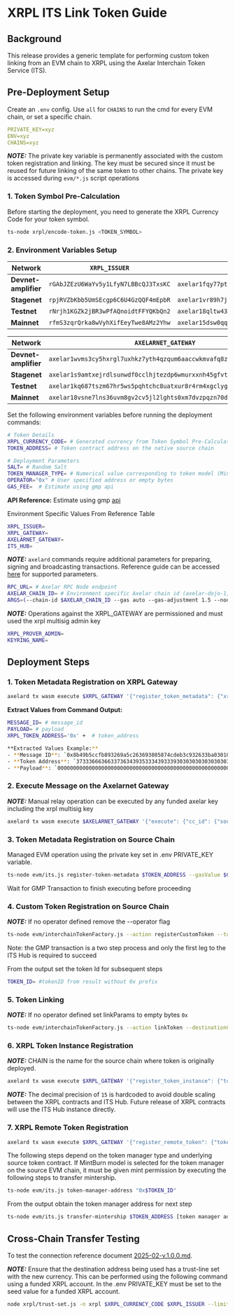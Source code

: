# XRPL ITS Link Token Guide

## Background

This release provides a generic template for performing custom token linking from an EVM chain to XRPL using the Axelar Interchain Token Service (ITS). 

## Pre-Deployment Setup

Create an `.env` config. Use `all` for `CHAINS` to run the cmd for every EVM chain, or set a specific chain.

```yaml
PRIVATE_KEY=xyz
ENV=xyz
CHAINS=xyz
```
**_NOTE:_**
The private key variable is permanently associated with the custom token registration and linking. The key must be secured since
it must be reused for future linking of the same token to other chains. The private key is accessed during `evm/*.js` script operations

### 1. Token Symbol Pre-Calculation

Before starting the deployment, you need to generate the XRPL Currency Code for your token symbol.

```bash
ts-node xrpl/encode-token.js <TOKEN_SYMBOL>
```

### 2. Environment Variables Setup

| Network              | `XRPL_ISSUER` | `XRPL_GATEWAY` |
| -------------------- | ------------- | ---------------|
| **Devnet-amplifier** | `rGAbJZEzU6WaYv5y1LfyN7LBBcQJ3TxsKC`            | `axelar1fqy77ptzsspmewy547dappss2j7scy9asju8qqjts67r2tl4k5cqg6zfxa`         |
| **Stagenet**         | `rpjRVZbKbb5UmSEcgp6C6U4GzQQF4mEpbR`            | `axelar1vr89h7je4zw4hxhdt7aycqq6end3kf9wvj4unv63s8pcenrrutrs88kn57`         |
| **Testnet**          | `rNrjh1KGZk2jBR3wPfAQnoidtFFYQKbQn2`            | `axelar18qltw4382s5qz0rgzfxz67mr83smk580hewlkfd33l5tmcdp8unqw35glh`         |
| **Mainnet**          | `rfmS3zqrQrka8wVyhXifEeyTwe8AMz2Yhw`          | `axelar15dsw0qqnvumnsukjtwt040wnelwrglgslqcqsa7d62f2neuv7slq7rq7zd`         |


| Network              | `AXELARNET_GATEWAY` | `ITS_HUB`   |
| -------------------- | ------------------- | ----------- |
| **Devnet-amplifier** |  `axelar1wvms3cy5hxrgl7uxhkz7yth4qzqum6aaccwkmvafq8z0mgdfxr8qrnvw0k`  |`axelar157hl7gpuknjmhtac2qnphuazv2yerfagva7lsu9vuj2pgn32z22qa26dk4`              |
| **Stagenet**         | `axelar1s9amtxejrdlsunwdf0cclhjtezdp6wmurxxnh45gfvtpa2jrsusqv934n6`  | `axelar1ph8qufmsh556e40uk0ceaufc06nwhnw0ksgdqqk6ldszxchh8llq8x52dk`            |
| **Testnet**          |  `axelar1kq687tszm67hr5ws5pqhtchc8uatxur8r4rm4xgclyghetthtlzs9pnqfl` | `axelar1aqcj54lzz0rk22gvqgcn8fr5tx4rzwdv5wv5j9dmnacgefvd7wzsy2j2mr`              |
| **Mainnet**          | `axelar18vsne7lns36uvm8gv2cv5jl2lghts0xm7dvzpqzn70dl56gk9hvsgu9sqg`  | `axelar1aqcj54lzz0rk22gvqgcn8fr5tx4rzwdv5wv5j9dmnacgefvd7wzsy2j2mr`       |

Set the following environment variables before running the deployment commands:

```bash
# Token Details
XRPL_CURRENCY_CODE= # Generated currency from Token Symbol Pre-Calculation 
TOKEN_ADDRESS= # Token contract address on the native source chain 

# Deployment Parameters
SALT= # Random Salt
TOKEN_MANAGER_TYPE= # Numerical value corresponding to token model (MintBurn, LockUnlock, etc)
OPERATOR="0x" # User specified address or empty bytes
GAS_FEE=  # Estimate using gmp api
```
**API Reference:** Estimate using gmp [api](https://docs.axelarscan.io/gmp#estimateITSFee)


Environment Specific Values From Reference Table
```bash
XRPL_ISSUER=
XRPL_GATEWAY=
AXELARNET_GATEWAY=
ITS_HUB=
```


**_NOTE:_**
`axelard` commands require additional parameters for preparing, signing and broadcasting transactions. 
Reference guide can be accessed [here](https://docs.axelar.dev/learn/cli/) for supported parameters.
```bash
RPC_URL= # Axelar RPC Node endpoint
AXELAR_CHAIN_ID= # Environment specific Axelar chain id (axelar-dojo-1, axelar-testnet-lisbon-3)
ARGS=(--chain-id $AXELAR_CHAIN_ID --gas auto --gas-adjustment 1.5 --node $RPC_URL)
```
**_NOTE:_**
Operations against the XRPL_GATEWAY are permissioned and must used the xrpl multisig admin key
```bash
XRPL_PROVER_ADMIN=
KEYRING_NAME=
```
## Deployment Steps

### 1. Token Metadata Registration on XRPL Gateway
```bash
axelard tx wasm execute $XRPL_GATEWAY '{"register_token_metadata": {"xrpl_token": {"issued": {"currency": "'$XRPL_CURRENCY_CODE'", "issuer": "'$XRPL_ISSUER'"}}}}' -o text --from $XRPL_PROVER_ADMIN --keyring-backend $KEYRING_NAME  "${ARGS[@]}"
```

**Extract Values from Command Output:**
```bash
MESSAGE_ID= # message_id
PAYLOAD= # payload
XRPL_TOKEN_ADDRESS='0x' +  # token_address

**Extracted Values Example:**
- **Message ID**: `0x8b49b5ccfb893269a5c263693805874cdeb3c932633ba0301094403c77dad839`
- **Token Address**: `373336663663373634393533343933393030303030303030303030303030303030303030303030302e724e726a68314b475a6b326a42523377506641516e6f696474464659514b62516e32`
- **Payload**: `00000000000000000000000000000000000000000000000000000000000000060000000000000000000000000000000000000000000000000000000000000060000000000000000000000000000000000000000000000000000000000000000f000000000000000000000000000000000000000000000000000000000000004b373336663663373634393533343933393030303030303030303030303030303030303030303030302e724e726a68314b475a6b326a42523377506641516e6f696474464659514b62516e32000000000000000000000000000000000000000000`
```

### 2. Execute Message on the Axelarnet Gateway
**_NOTE:_**
Manual relay operation can be executed by any funded axelar key including the xrpl multisig key
```bash
axelard tx wasm execute $AXELARNET_GATEWAY '{"execute": {"cc_id": {"source_chain": "xrpl", "message_id": "'$MESSAGE_ID'"}, "payload": "'$PAYLOAD'"}}' --from $XRPL_PROVER_ADMIN --keyring-backend $KEYRING_NAME "${ARGS[@]}"
```

### 3. Token Metadata Registration on Source Chain
Managed EVM operation using the private key set in .env PRIVATE_KEY variable.
```bash
ts-node evm/its.js register-token-metadata $TOKEN_ADDRESS --gasValue $GAS_FEE
```

Wait for GMP Transaction to finish executing before proceeding

### 4. Custom Token Registration on Source Chain
**_NOTE:_**
If no operator defined remove the --operator flag
```bash
ts-node evm/interchainTokenFactory.js --action registerCustomToken --tokenAddress $TOKEN_ADDRESS --tokenManagerType $TOKEN_MANAGER_TYPE --operator $OPERATOR --salt $SALT
```
Note: the GMP transaction is a two step process and only the first leg to the ITS Hub is required to succeed 

From the output set the token Id for subsequent steps
```bash
TOKEN_ID= #tokenID from result without 0x prefix
```

### 5. Token Linking
**_NOTE:_**
If no operator defined set linkParams to empty bytes `0x`

```bash
ts-node evm/interchainTokenFactory.js --action linkToken --destinationChain xrpl --destinationTokenAddress $XRPL_TOKEN_ADDRESS --tokenManagerType $TOKEN_MANAGER_TYPE --linkParams $OPERATOR --salt $SALT --gasValue $GAS_FEE
```

### 6. XRPL Token Instance Registration
**_NOTE:_**
CHAIN is the name for the source chain where token is originally deployed.

```bash
axelard tx wasm execute $XRPL_GATEWAY '{"register_token_instance": {"token_id": "'$TOKEN_ID'", "chain": "'$CHAIN'", "decimals": 15}}' --from $XRPL_PROVER_ADMIN --keyring-backend $KEYRING_NAME "${ARGS[@]}"
```
**_NOTE:_**
The decimal precision of `15` is hardcoded to avoid double scaling between the XRPL contracts and ITS Hub. Future release of 
XRPL contracts will use the ITS Hub instance directly.  

### 7. XRPL Remote Token Registration
```bash
axelard tx wasm execute $XRPL_GATEWAY '{"register_remote_token": {"token_id": "'$TOKEN_ID'", "xrpl_currency": "'$XRPL_CURRENCY_CODE'"}}' --from $XRPL_PROVER_ADMIN --keyring-backend $KEYRING_NAME "${ARGS[@]}"
```

The following steps depend on the token manager type and underlying source token contract.
If MintBurn model is selected for the token manager on the source EVM chain, it must be given mint permission by executing the following steps to transfer mintership.

```bash
ts-node evm/its.js token-manager-address "0x$TOKEN_ID"
```
From the output obtain the token manager address for next step

```bash
ts-node evm/its.js transfer-mintership $TOKEN_ADDRESS [token manager address]
```

## Cross-Chain Transfer Testing

To test the connection reference document [2025-02-v.1.0.0.md](./2025-02-v.1.0.0.md).

**_NOTE:_**
Ensure that the destination address being used has a trust-line set with the new currency. This can be performed using the following command using a funded XRPL account. In the .env PRIVATE_KEY must be set to the seed value for a funded XRPL account.

```bash
node xrpl/trust-set.js -n xrpl $XRPL_CURRENCY_CODE $XRPL_ISSUER --limit 99999999999999990000000000000000000000000000000000000000000000000000000000000000000000000
```
